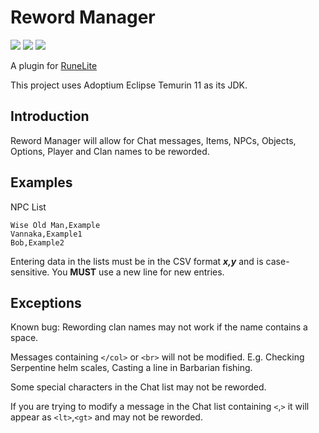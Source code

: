 # Reword Manager

[![](https://img.shields.io/endpoint?url=https://i.pluginhub.info/shields/installs/plugin/reword-manager&label=Active%20installs)](https://runelite.net/plugin-hub/ejaz-karim) [![](https://img.shields.io/endpoint?url=https://i.pluginhub.info/shields/rank/plugin/reword-manager)](https://runelite.net/plugin-hub/ejaz-karim) [![](https://img.shields.io/endpoint?url=https://i.pluginhub.info/shields/rank/author/ejaz-karim)](https://runelite.net/plugin-hub/ejaz-karim)

A plugin for [RuneLite](https://runelite.net/plugin-hub/ejaz-karim)

This project uses Adoptium Eclipse Temurin 11 as its JDK.

## Introduction

Reword Manager will allow for Chat messages, Items, NPCs, Objects, Options, Player and Clan names to be reworded.

## Examples

NPC List

	Wise Old Man,Example
	Vannaka,Example1
	Bob,Example2

Entering data in the lists must be in the CSV format ***x,y*** and is case-sensitive. You **MUST** use a new line for new entries.

## Exceptions

Known bug: Rewording clan names may not work if the name contains a space.

Messages containing `</col>` or `<br>` will not be modified. E.g. Checking Serpentine helm scales, Casting a line in Barbarian fishing.

Some special characters in the Chat list may not be reworded.

If you are trying to modify a message in the Chat list containing `<`,`>` it will appear as `<lt>`,`<gt>` and may not be reworded.
